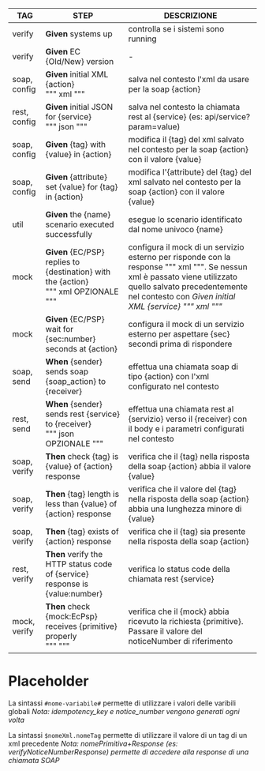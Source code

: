 | TAG          | STEP                                                                                      | DESCRIZIONE                                                                                                                                                                                                                    |
|--------------|-------------------------------------------------------------------------------------------|--------------------------------------------------------------------------------------------------------------------------------------------------------------------------------------------------------------------------------|
| verify       | **Given** systems up                                                                      | controlla se i sistemi sono running                                                                                                                                                                                            |                                                          
| verify       | **Given** EC {Old/New} version                                                            | -                                                                                                                                                                                                                              |                                                
| soap, config | **Given** initial XML {action}   <br/>""" xml """                                         | salva nel contesto l'xml da usare per la soap {action}                                                                                                                                                                         |                            
| rest, config | **Given** initial JSON for {service} <br/> """ json """                                   | salva nel contesto la chiamata rest al {service} (es: api/service?param=value)                                                                                                                                   |         
| soap, config | **Given** {tag} with {value} in {action}                                                  | modifica il {tag} del xml salvato nel contesto per la soap {action} con il valore {value}                                                                                                                                      |                                     
| soap, config | **Given** {attribute} set {value} for {tag} in {action}                                   | modifica l'{attribute} del {tag} del xml salvato nel contesto per la soap {action} con il valore {value}                                                                                                                       |                      
| util         | **Given** the {name} scenario executed successfully                                       | esegue lo scenario identificato dal nome univoco {name}                                                                                                                                                                        |                               
| mock         | **Given** {EC/PSP} replies to {destination} with the {action}  <br/>""" xml OPZIONALE """ | configura il mock di un servizio esterno per risponde con la response """ xml """. Se nessun xml è passato viene utilizzato quello salvato precedentemente nel contesto con _Given initial XML {service} """ xml """_          |                   
| mock         | **Given** {EC/PSP} wait for {sec:number} seconds at {action}                              | configura il mock di un servizio esterno per aspettare {sec} secondi prima di rispondere                                                                                                                                       |
| soap, send   | **When** {sender} sends soap {soap_action} to {receiver}                                  | effettua una chiamata soap di tipo {action} con l'xml configurato nel contesto                                                                                                                                                 |                      
| rest, send   | **When** {sender} sends rest {service} to {receiver}<br/> """ json OPZIONALE """          | effettua una chiamata rest al {servizio} verso il {receiver} con il body e  i parametri configurati nel contesto                                                                                                               |                          
| soap, verify | **Then** check {tag} is {value} of {action} response                                      | verifica che il {tag} nella risposta della soap {action} abbia il valore {value}                                                                                                                                               |                          
| soap, verify | **Then** {tag} length is less than {value} of {action} response                           | verifica che il valore del {tag} nella risposta della soap {action} abbia una lunghezza minore di {value}                                                                                                                      |               
| soap, verify | **Then** {tag} exists of {action} response                                                | verifica che il {tag} sia presente nella risposta della soap {action}                                                                                                                                                          |                                    
| rest, verify | **Then** verify the HTTP status code of {service} response is {value:number}              | verifica lo status code della chiamata rest {service}                                                                                                                                                                          | 
| mock, verify | **Then** check {mock:EcPsp} receives {primitive} properly    <br/> """ <noticeNumber> """ | verifica che il {mock} abbia ricevuto la richiesta {primitive}. Passare il valore del noticeNumber di riferimento                                                                                                              |


# Placeholder
La sintassi `#nome-variabile#` permette di utilizzare i valori delle varibili globali
_Nota: idempotency_key e notice_number vengono generati ogni volta_

La sintassi `$nomeXml.nomeTag` permette di utilizzare il valore di un tag di un xml precedente
_Nota: nomePrimitiva+Response (es: verifyNoticeNumberResponse) permette di accedere alla response di una chiamata SOAP_
